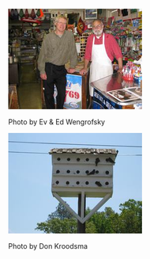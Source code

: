 ![Haupt-2](../images/Haupt-2.JPG)

Photo by Ev & Ed Wengrofsky


![Haupt-3](../images/Haupt-3.jpg)

Photo by Don Kroodsma

